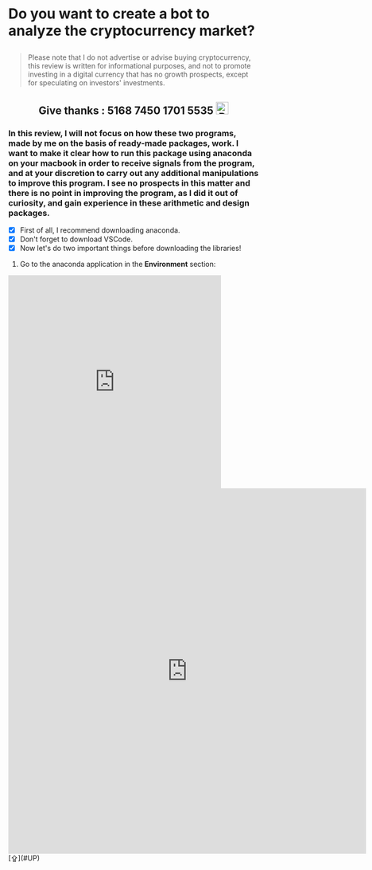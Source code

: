# <p id="UP">Do you want to create a bot to analyze the cryptocurrency market?</p>

> Please note that I do not advertise or advise buying cryptocurrency, this review is written for informational purposes, and not to promote investing in a digital currency that has no growth prospects, except for speculating on investors' investments.

## <p align="center">Give thanks : 5168 7450 1701 5535 <a href="https://en.privatbank.ua/all-ways-to-receive-send-an-international-transfer"><img src="https://upload.wikimedia.org/wikipedia/uk/f/ff/%D0%9B%D0%BE%D0%B3%D0%BE%D1%82%D0%B8%D0%BF_%D0%9F%D1%80%D0%B8%D0%B2%D0%B0%D1%8224.png" width = "25" alt="Privat Bank UA"> </a></p>

### In this review, I will not focus on how these two programs, made by me on the basis of ready-made packages, work. I want to make it clear how to run this package using anaconda on your macbook in order to receive signals from the program, and at your discretion to carry out any additional manipulations to improve this program. I see no prospects in this matter and there is no point in improving the program, as I did it out of curiosity, and gain experience in these arithmetic and design packages.

- [X] First of all, I recommend downloading anaconda.
- [X] Don't forget to download VSCode.
- [X] Now let's do two important things before downloading the libraries!
1. Go to the anaconda application in the __Environment__ section:
<iframe width="428" height="428" src="https://youtube.com/shorts/xrf1rZpjkVc?feature=share" frameborder="0" allowfullscreen></iframe>

<iframe width="720" height="734" src="https://youtu.be/x9gu31F1Rc4" frameborder="0" allowfullscreen></iframe>
[⇪](#UP)
